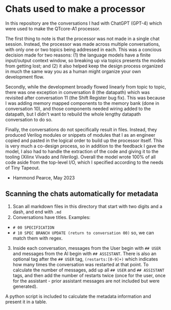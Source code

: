 # Chats used to make a processor

In this repository are the conversations I had with ChatGPT (GPT-4) which were used to make the QTcore-A1 processor. 

The first thing to note is that the processor was not made in a single chat session. 
Instead, the processor was made across multiple conversations, with only one or two topics being addressed in each. 
This was a concious decision made for two reasons: (1) the language models have a finite input/output context window, so breaking up via topics presents the models from getting lost; and (2) it also helped keep the design process organized in much the same way you as a human might organize your own development flow.

Secondly, while the development broadly flowed linearly from topic to topic, there was one exception in conversation 8 (the datapath) which was revisited after conversation 11 (the Shift Register bug fix). This was because I was adding memory mapped components to the memory bank (done in conversation 10), and those components needed wiring added to the datapath, but I didn't want to rebuild the whole lengthy datapath conversation to do so.

Finally, the conversations do not specifically result in files. Instead, they produced Verilog modules or snippets of modules that I as an engineer copied and pasted in the logical order to build up the processor itself. This is very much a co-design process, so in addition to the feedback I gave the model, I also had to handle the extraction of the code and giving it to the tooling (Xilinx Vivado and IVerilog). Overall the model wrote 100% of all code aside from the top-level I/O, which I specified according to the needs of Tiny Tapeout.

- Hammond Pearce, May 2023

## Scanning the chats automatically for metadata

1. Scan all markdown files in this directory that start with two digits and a dash, and end with `.md`
2. Conversations have titles. Examples:
 - `# 00 SPECIFICATION`
 - `# 10 SPEC BRANCH UPDATE (return to conversation 00)` 
 so, we can match them with regex.
3. Inside each conversation, messages from the User begin with `## USER` and messages from the AI begin with `## ASSISTANT`. There is also an optional tag after the `## USER` tag, `(restarts:[0-9]+)` which indicates how many times the conversation was restarted at that point. To calculate the number of messages, add up all `## USER` and `## ASSISTANT` tags, and then add the number of restarts twice (once for the user, once for the assistant - prior assistant messages are not included but were generated).

A python script is included to calculate the metadata information and present it in a table.